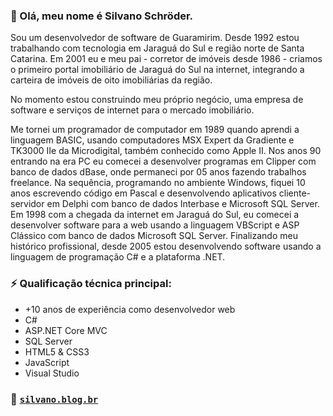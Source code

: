 ### 👋 Olá, meu nome é Silvano Schröder.

Sou um desenvolvedor de software de Guaramirim. Desde 1992 estou trabalhando com tecnologia em Jaraguá do Sul e região norte de Santa Catarina. Em 2001 eu e meu pai - corretor de imóveis desde 1986 - criamos o primeiro portal imobiliário de Jaraguá do Sul na internet, integrando a carteira de imóveis de oito imobiliárias da região.

No momento estou construindo meu próprio negócio, uma empresa de software e serviços de internet para o mercado imobiliário.

Me tornei um programador de computador em 1989 quando aprendi a linguagem BASIC, usando computadores MSX Expert da Gradiente e TK3000 IIe da Microdigital, também conhecido como Apple II. Nos anos 90 entrando na era PC eu comecei a desenvolver programas em Clipper com banco de dados dBase, onde permaneci por 05 anos fazendo trabalhos freelance. Na sequência, programando no ambiente Windows, fiquei 10 anos escrevendo código em Pascal e desenvolvendo aplicativos cliente-servidor em Delphi com banco de dados Interbase e Microsoft SQL Server. Em 1998 com a chegada da internet em Jaraguá do Sul, eu comecei a desenvolver software para a web usando a linguagem VBScript e ASP Clássico com banco de dados Microsoft SQL Server. Finalizando meu histórico profissional, desde 2005 estou desenvolvendo software usando a linguagem de programação C# e a plataforma .NET.

### ⚡ Qualificação técnica principal:
- +10 anos de experiência como desenvolvedor web
- C#
- ASP.NET Core MVC 
- SQL Server 
- HTML5 & CSS3 
- JavaScript
- Visual Studio

### 🚀 [`silvano.blog.br`](https://silvano.blog.br/)

<!--
**silvanox/silvanox** is a ✨ _special_ ✨ repository because its `README.md` (this file) appears on your GitHub profile.

Here are some ideas to get you started:

- 🔭 I’m currently working on ...
- 🌱 I’m currently learning ...
- 👯 I’m looking to collaborate on ...
- 🤔 I’m looking for help with ...
- 💬 Ask me about ...
- 📫 How to reach me: ...
- 😄 Pronouns: ...
- ⚡ Fun fact: ...
-->
